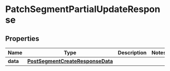 # PatchSegmentPartialUpdateResponse

## Properties
Name | Type | Description | Notes
------------ | ------------- | ------------- | -------------
**data** | [**PostSegmentCreateResponseData**](PostSegmentCreateResponseData.md) |  | 
